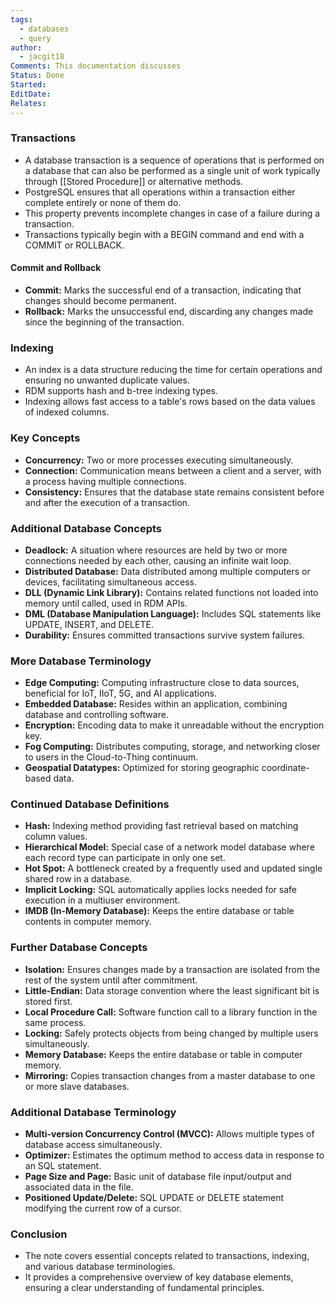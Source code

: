 ```yaml
---
tags:
  - databases
  - query
author:
  - jacgit18
Comments: This documentation discusses
Status: Done
Started: 
EditDate: 
Relates:
---
```

### Transactions
- A database transaction is  a sequence of operations that is performed on a database that can also be performed as a single unit of work typically through [[Stored Procedure]] or alternative methods.
- PostgreSQL ensures that all operations within a transaction either complete entirely or none of them do.
- This property prevents incomplete changes in case of a failure during a transaction.
- Transactions typically begin with a BEGIN command and end with a COMMIT or ROLLBACK.

#### Commit and Rollback
- **Commit:** Marks the successful end of a transaction, indicating that changes should become permanent.
- **Rollback:** Marks the unsuccessful end, discarding any changes made since the beginning of the transaction.

### Indexing
- An index is a data structure reducing the time for certain operations and ensuring no unwanted duplicate values.
- RDM supports hash and b-tree indexing types.
- Indexing allows fast access to a table's rows based on the data values of indexed columns.

### Key Concepts
- **Concurrency:** Two or more processes executing simultaneously.
- **Connection:** Communication means between a client and a server, with a process having multiple connections.
- **Consistency:** Ensures that the database state remains consistent before and after the execution of a transaction.

### Additional Database Concepts
- **Deadlock:** A situation where resources are held by two or more connections needed by each other, causing an infinite wait loop.
- **Distributed Database:** Data distributed among multiple computers or devices, facilitating simultaneous access.
- **DLL (Dynamic Link Library):** Contains related functions not loaded into memory until called, used in RDM APIs.
- **DML (Database Manipulation Language):** Includes SQL statements like UPDATE, INSERT, and DELETE.
- **Durability:** Ensures committed transactions survive system failures.

### More Database Terminology
- **Edge Computing:** Computing infrastructure close to data sources, beneficial for IoT, IIoT, 5G, and AI applications.
- **Embedded Database:** Resides within an application, combining database and controlling software.
- **Encryption:** Encoding data to make it unreadable without the encryption key.
- **Fog Computing:** Distributes computing, storage, and networking closer to users in the Cloud-to-Thing continuum.
- **Geospatial Datatypes:** Optimized for storing geographic coordinate-based data.

### Continued Database Definitions
- **Hash:** Indexing method providing fast retrieval based on matching column values.
- **Hierarchical Model:** Special case of a network model database where each record type can participate in only one set.
- **Hot Spot:** A bottleneck created by a frequently used and updated single shared row in a database.
- **Implicit Locking:** SQL automatically applies locks needed for safe execution in a multiuser environment.
- **IMDB (In-Memory Database):** Keeps the entire database or table contents in computer memory.

### Further Database Concepts
- **Isolation:** Ensures changes made by a transaction are isolated from the rest of the system until after commitment.
- **Little-Endian:** Data storage convention where the least significant bit is stored first.
- **Local Procedure Call:** Software function call to a library function in the same process.
- **Locking:** Safely protects objects from being changed by multiple users simultaneously.
- **Memory Database:** Keeps the entire database or table in computer memory.
- **Mirroring:** Copies transaction changes from a master database to one or more slave databases.

### Additional Database Terminology
- **Multi-version Concurrency Control (MVCC):** Allows multiple types of database access simultaneously.
- **Optimizer:** Estimates the optimum method to access data in response to an SQL statement.
- **Page Size and Page:** Basic unit of database file input/output and associated data in the file.
- **Positioned Update/Delete:** SQL UPDATE or DELETE statement modifying the current row of a cursor.

### Conclusion
- The note covers essential concepts related to transactions, indexing, and various database terminologies.
- It provides a comprehensive overview of key database elements, ensuring a clear understanding of fundamental principles.